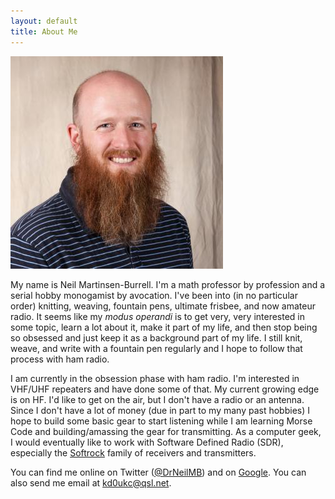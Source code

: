```yaml
---
layout: default
title: About Me
---
```


<img src="/images/headshot.jpg" alt="Profile Picture">

My name is Neil Martinsen-Burrell.  I'm a math professor by profession and a
serial hobby monogamist by avocation.  I've been into (in no particular order)
knitting, weaving, fountain pens, ultimate frisbee,  and now amateur radio.  It
seems like my *modus operandi* is to get very, very interested in some
topic, learn a lot about it, make it part of my life, and then stop being so
obsessed and just keep it as a background part of my life.  I still knit,
weave, and write with a fountain pen regularly and I hope to follow that
process with ham radio.

I am currently in the obsession phase with ham radio.  I'm interested in
VHF/UHF repeaters and have done some of that.  My current growing edge is on
HF.  I'd like to get on the air, but I don't have a radio or an antenna.
Since I don't have a lot of money (due in part to my many past hobbies) I
hope to build some basic gear to start listening while I am learning Morse
Code and building/amassing the gear for transmitting.  As a computer geek, I
would eventually like to work with Software Defined Radio (SDR), especially
the [Softrock](http://fivedash.com/) family of receivers and transmitters.

You can find me online on Twitter ([@DrNeilMB](https://twitter.com/DrNeilMB))
and on [Google](https://google.com/+NeilMartinsenBurrell).  You can
also send me email at kd0ukc@qsl.net.
